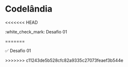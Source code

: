 # Codelândia
<<<<<<< HEAD
<p>:white_check_mark: Desafio 01</p>
=======
<p>✅ Desafio 01</p>
>>>>>>> c11243de5b528cfc82a9335c27073feaef3b544e
